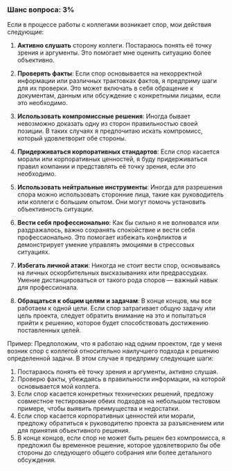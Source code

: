### Шанс вопроса: 3%

Если в процессе работы с коллегами возникает спор, мои действия следующие:

1. **Активно слушать** сторону коллеги. Постараюсь понять её точку зрения и аргументы. Это помогает мне оценить ситуацию более объективно.
   
2. **Проверять факты**: Если спор основывается на некорректной информации или различных трактовках фактов, я предприму шаги для их проверки. Это может включать в себя обращение к документам, данным или обсуждение с конкретными лицами, если это необходимо.

3. **Использовать компромиссные решения**: Иногда бывает невозможно доказать одну из сторон правильностью своей позиции. В таких случаях я предпочитаю искать компромисс, который удовлетворит обе стороны.

4. **Придерживаться корпоративных стандартов**: Если спор касается морали или корпоративных ценностей, я буду придерживаться правил компании и представлять её точку зрения, если это необходимо.

5. **Использовать нейтральные инструменты**: Иногда для разрешения спора можно использовать сторонние лица, такие как руководитель или коллеги с большим опытом. Они могут помочь установить объективность ситуации.

6. **Вести себя профессионально**: Как бы сильно я не волновался или раздражалось, важно сохранять спокойствие и вести себя профессионально. Это помогает избежать конфликтов и демонстрирует умение управлять эмоциями в стрессовых ситуациях.

7. **Избегать личной атаки**: Никогда не стоит вести спор, основываясь на личных оскорбительных высказываниях или предрассудках. Умение дистанцироваться от такого рода споров — важный навык для профессионала.

8. **Обращаться к общим целям и задачам**: В конце концов, мы все работаем к одной цели. Если спор затрагивает общую задачу или цель проекта, следует обратить внимание на это и попытаться прийти к решению, которое будет способствовать достижению поставленных целей.

Пример: Предположим, что я работаю над одним проектом, где у меня возник спор с коллегой относительно наилучшего подхода к решению определенной задачи. В этом случае я предприму следующие шаги:

1. Постараюсь понять её точку зрения и аргументы, активно слушая.
2. Проверю факты, убеждаясь в правильности информации, на которой основывается мой коллега.
3. Если спор касается конкретных технических решений, предложу совместное тестирование обеих подходов на небольшом тестовом примере, чтобы выявить преимущества и недостатки.
4. Если спор касается корпоративных ценностей или морали, предложу обратиться к руководителю проекта за разъяснением или для принятия объективного решения.
5. В конце концов, если спор не может быть решен без компромисса, я предложил бы временное решение, которое удовлетворило бы обе стороны до следующего общего собрания или более детального обсуждения.